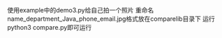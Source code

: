 使用example中的demo3.py给自己拍一个照片
重命名name_department_Java_phone_email.jpg格式放在comparelib目录下
运行 python3 compare.py即可运行